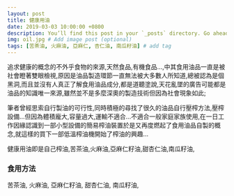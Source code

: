```yaml
---
layout: post
title: 健康用油
date: 2019-03-03 10:00:00 +0800
description: You’ll find this post in your `_posts` directory. Go ahead and edit it and re-build the site to see your changes. # Add post description (optional)
img: oil.jpg # Add image post (optional)
tags: [苦茶油, 火麻油, 亞麻仁, 杏仁油, 南瓜籽油] # add tag
---
```

追求健康的概念的不外乎食物的來源,天然食品,有機食品...,中其食用油品一直是被社會瞪著雙眼檢視,原因是油品製造環節一直無法被大多數人所知道,總被認為是個黑洞,而且並沒有人真正了解食用油品成分,都是道聽塗說,天花亂墜的廣告可能都是油品的知識唯一來源,雖然並不是多麼深奧的製造技術但因為社會現象如此;

筆者曾經思索自行製油的可行性,同時積極的尋找了很久的油品自行壓榨方法,壓榨設備...但因為體積龐大,容量過大,運輸不適合...不適合一般家庭家族使用,在一日工作因緣認識到一部小型設備的簡易榨油裝置於是又再度燃起了食用油品自製的概念,就這樣的買下一部低溫榨油機開始了榨油的興趣...

健康用油即是自己榨油,苦茶油,火麻油,亞麻仁籽油,甜杏仁油,南瓜籽油,

### 食用方法
苦茶油,
火麻油,
亞麻仁籽油,
甜杏仁油,
南瓜籽油,


